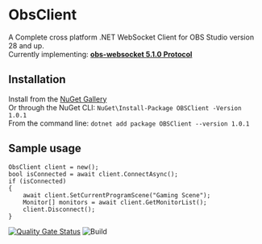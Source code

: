 # ObsClient
A Complete cross platform .NET WebSocket Client for OBS Studio version 28 and up.  
Currently implementing: [**obs-websocket 5.1.0 Protocol**](https://github.com/obsproject/obs-websocket/blob/master/docs/generated/protocol.md)

## Installation
Install from the [NuGet Gallery](https://www.nuget.org/packages/OBSClient)   
Or through the NuGet CLI: `NuGet\Install-Package OBSClient -Version 1.0.1`  
From the command line: `dotnet add package OBSClient --version 1.0.1`  

## Sample usage
```
ObsClient client = new();
bool isConnected = await client.ConnectAsync();
if (isConnected)
{
    await client.SetCurrentProgramScene("Gaming Scene");
    Monitor[] monitors = await client.GetMonitorList();
    client.Disconnect();
}
```


[![Quality Gate Status](https://sonarcloud.io/api/project_badges/measure?project=tinodo_obsclient&metric=alert_status)](https://sonarcloud.io/summary/new_code?id=tinodo_obsclient)
![Build](https://github.com/tinodo/obsclient/actions/workflows/build.yml/badge.svg?branch=main)